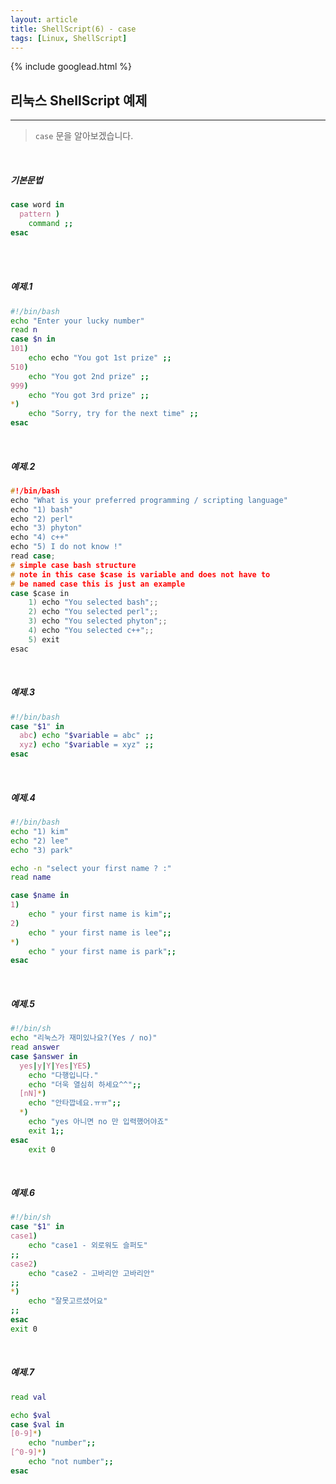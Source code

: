 ```yaml
---
layout: article
title: ShellScript(6) - case
tags: [Linux, ShellScript]
---
```


{% include googlead.html %}

## 리눅스 ShellScript 예제
---


> `case` 문을 알아보겠습니다.

<br>

##### 기본문법

``` bash
case word in
  pattern )
    command ;;
esac
```
<br>
<br>

##### 예제.1

``` bash
#!/bin/bash
echo "Enter your lucky number"
read n
case $n in
101)
    echo echo "You got 1st prize" ;;
510)
    echo "You got 2nd prize" ;;
999)
    echo "You got 3rd prize" ;;
*)
    echo "Sorry, try for the next time" ;;
esac
```

<br>

##### 예제.2

``` c
#!/bin/bash
echo "What is your preferred programming / scripting language"
echo "1) bash"
echo "2) perl"
echo "3) phyton"
echo "4) c++"
echo "5) I do not know !"
read case;
# simple case bash structure
# note in this case $case is variable and does not have to
# be named case this is just an example
case $case in
    1) echo "You selected bash";;
    2) echo "You selected perl";;
    3) echo "You selected phyton";;
    4) echo "You selected c++";;
    5) exit
esac
```

<br>

##### 예제.3

``` bash
#!/bin/bash
case "$1" in
  abc) echo "$variable = abc" ;;
  xyz) echo "$variable = xyz" ;;
esac
```

<br>

##### 예제.4

``` bash
#!/bin/bash
echo "1) kim"
echo "2) lee"
echo "3) park"

echo -n "select your first name ? :"
read name

case $name in
1)
    echo " your first name is kim";;
2)
    echo " your first name is lee";;
*)
    echo " your first name is park";;
esac
```

<br>

##### 예제.5

``` bash
#!/bin/sh
echo "리눅스가 재미있나요?(Yes / no)"
read answer
case $answer in
  yes|y|Y|Yes|YES)
    echo "다행입니다."
    echo "더욱 열심히 하세요^^";;
  [nN]*)
    echo "안타깝네요.ㅠㅠ";;
  *)
    echo "yes 아니면 no 만 입력했어야죠"
    exit 1;;
esac
    exit 0
```

<br>

##### 예제.6

``` bash
#!/bin/sh
case "$1" in
case1)
    echo "case1 - 외로워도 슬퍼도"
;;
case2)
    echo "case2 - 고바리안 고바리안"
;;
*)
    echo "잘못고르셨어요"
;;
esac
exit 0
```

<br>

##### 예제.7

``` bash
read val

echo $val
case $val in
[0-9]*)
    echo "number";;
[^0-9]*)
    echo "not number";;
esac
```
